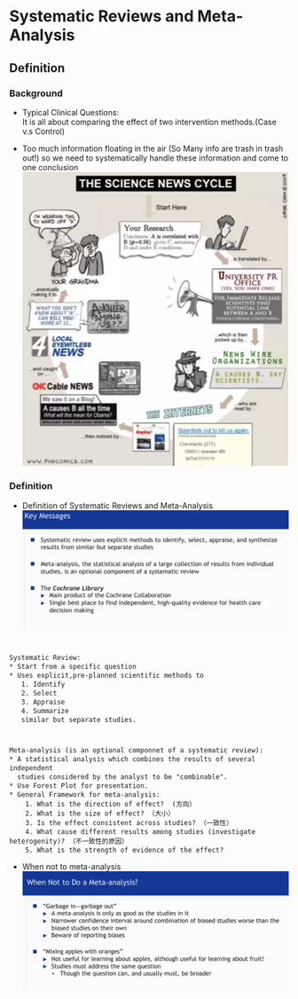 # Systematic Reviews and Meta-Analysis

## Definition

### Background 
* Typical Clinical Questions:  
It is all about comparing the effect of two intervention methods.(Case v.s Control)

* Too much information floating in the air (So Many info are trash in trash out!) so we need to systematically handle these information and come to one conclusion
![](https://github.com/zhukuixi/AshenOne/blob/master/IntroductionToSystematicReviewAndMeta-Analysis/image/week1_2.png)

### Definition
* Definition of Systematic Reviews and Meta-Analysis
![](https://github.com/zhukuixi/AshenOne/blob/master/IntroductionToSystematicReviewAndMeta-Analysis/image/week1_1.png)
#
	Systematic Review:
	* Start from a specific question
	* Uses explicit,pre-planned scientific methods to 
	   1. Identify
	   2. Select
	   3. Appraise
	   4. Summarize 
	   similar but separate studies.

#
	Meta-analysis (is an optional componnet of a systematic review):
	* A statistical analysis which combines the results of several independent 
	  studies considered by the analyst to be "combinable".
	* Use Forest Plot for presentation.
	* General Framework for meta-analysis:
		1. What is the direction of effect?  (方向）
		2. What is the size of effect? （大小）
		3. Is the effect consistent across studies? （一致性）
		4. What cause different results among studies (investigate heterogenity)? （不一致性的原因）
		5. What is the strength of evidence of the effect?

* When not to meta-analysis  
![](https://github.com/zhukuixi/AshenOne/blob/master/IntroductionToSystematicReviewAndMeta-Analysis/image/week1_3.png)


